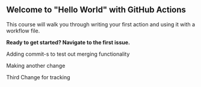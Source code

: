 ## Welcome to "Hello World" with GitHub Actions

This course will walk you through writing your first action and using it with a workflow file. 

**Ready to get started? Navigate to the first issue.**


Adding commit-s to test out merging functionality


Making another change

Third Change for tracking
